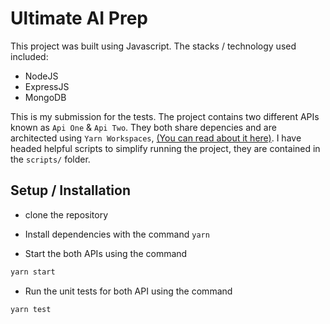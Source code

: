 # Ultimate AI Prep

This project was built using Javascript. The stacks / technology used included:

- NodeJS
- ExpressJS
- MongoDB

This is my submission for the tests.
The project contains two different APIs known as `Api One` & `Api Two`. They both share depencies and are architected using `Yarn Workspaces`,
[(You can read about it here)](https://classic.yarnpkg.com/en/docs/workspaces/). I have headed helpful scripts to simplify running the project,
they are contained in the `scripts/` folder.

## Setup / Installation

* clone the repository

* Install dependencies with the command `yarn`

* Start the both APIs using the command

```sh
yarn start
```

* Run the unit tests for both API using the command

```sh
yarn test
```
